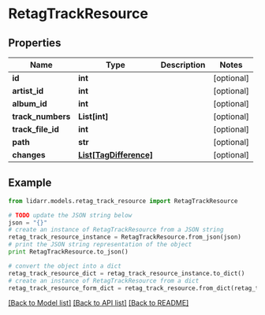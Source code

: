 # RetagTrackResource


## Properties
Name | Type | Description | Notes
------------ | ------------- | ------------- | -------------
**id** | **int** |  | [optional] 
**artist_id** | **int** |  | [optional] 
**album_id** | **int** |  | [optional] 
**track_numbers** | **List[int]** |  | [optional] 
**track_file_id** | **int** |  | [optional] 
**path** | **str** |  | [optional] 
**changes** | [**List[TagDifference]**](TagDifference.md) |  | [optional] 

## Example

```python
from lidarr.models.retag_track_resource import RetagTrackResource

# TODO update the JSON string below
json = "{}"
# create an instance of RetagTrackResource from a JSON string
retag_track_resource_instance = RetagTrackResource.from_json(json)
# print the JSON string representation of the object
print RetagTrackResource.to_json()

# convert the object into a dict
retag_track_resource_dict = retag_track_resource_instance.to_dict()
# create an instance of RetagTrackResource from a dict
retag_track_resource_form_dict = retag_track_resource.from_dict(retag_track_resource_dict)
```
[[Back to Model list]](../README.md#documentation-for-models) [[Back to API list]](../README.md#documentation-for-api-endpoints) [[Back to README]](../README.md)


